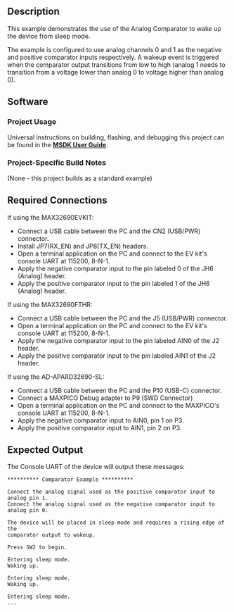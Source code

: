 ## Description

This example demonstrates the use of the Analog Comparator to wake up the device from sleep mode.

The example is configured to use analog channels 0 and 1 as the negative and positive comparator inputs respectively. A wakeup event is triggered when the comparator output transitions from low to high (analog 1 needs to transition from a voltage lower than analog 0 to voltage higher than analog 0).

## Software

### Project Usage

Universal instructions on building, flashing, and debugging this project can be found in the **[MSDK User Guide](https://analogdevicesinc.github.io/msdk/USERGUIDE/)**.

### Project-Specific Build Notes

(None - this project builds as a standard example)

## Required Connections

If using the MAX32690EVKIT:
-   Connect a USB cable between the PC and the CN2 (USB/PWR) connector.
-   Install JP7(RX_EN) and JP8(TX_EN) headers.
-   Open a terminal application on the PC and connect to the EV kit's console UART at 115200, 8-N-1.
-   Apply the negative comparator input to the pin labeled 0 of the JH6 (Analog) header.
-   Apply the positive comparator input to the pin labeled 1 of the JH6 (Analog) header.

If using the MAX32690FTHR:
-   Connect a USB cable between the PC and the J5 (USB/PWR) connector.
-   Open a terminal application on the PC and connect to the EV kit's console UART at 115200, 8-N-1.
-   Apply the negative comparator input to the pin labeled AIN0 of the J2 header.
-   Apply the positive comparator input to the pin labeled AIN1 of the J2 header.

If using the AD-APARD32690-SL:
-   Connect a USB cable between the PC and the P10 (USB-C) connector.
-   Connect a MAXPICO Debug adapter to P9 (SWD Connector)
-   Open a terminal application on the PC and connect to the MAXPICO's console UART at 115200, 8-N-1.
-   Apply the negative comparator input to AIN0, pin 1 on P3.
-   Apply the positive comparator input to AIN1, pin 2 on P3.

## Expected Output

The Console UART of the device will output these messages:

```
********** Comparator Example **********

Connect the analog signal used as the positive comparator input to analog pin 1.
Connect the analog signal used as the negative comparator input to analog pin 0.

The device will be placed in sleep mode and requires a rising edge of the
comparator output to wakeup.

Press SW2 to begin.

Entering sleep mode.
Waking up.

Entering sleep mode.
Waking up.

Entering sleep mode.
...
```
